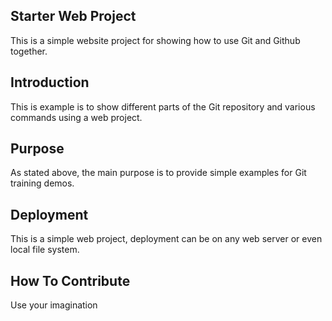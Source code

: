 ## Starter Web Project
This is a simple website project for
showing how to use Git and Github together.

## Introduction
This is example is to show different parts
of the Git repository and various commands
using a web project.

## Purpose
As stated above, the main purpose is to
provide simple examples for Git training
demos.

## Deployment
This is a simple web project, deployment
can be on any web server or even local 
file system.

## How To Contribute
Use your imagination
